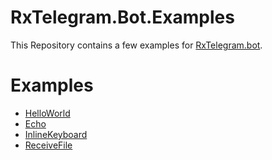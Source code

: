 # RxTelegram.Bot.Examples
This Repository contains a few examples for [RxTelegram.bot](https://github.com/RxTelegram/RxTelegram.Bot).

# Examples
* [HelloWorld](HelloWorld/HelloWorld.cs)
* [Echo](Echo/Echo.cs)
* [InlineKeyboard](InlineKeyboard/InlineKeyboard.cs)
* [ReceiveFile](ReceiveFiles/ReceiveFiles.cs)
